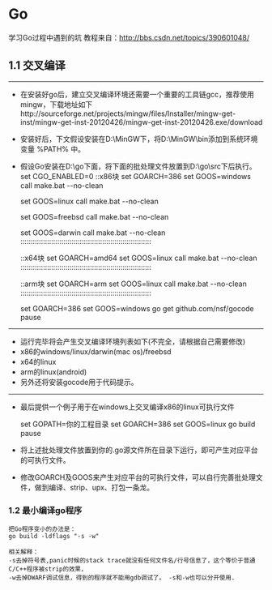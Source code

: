 # Go
学习Go过程中遇到的坑
教程来自：http://bbs.csdn.net/topics/390601048/

## 1.1 交叉编译
-------------------------------------------------------------------
* 在安装好go后，建立交叉编译环境还需要一个重要的工具链gcc，推荐使用mingw，下载地址如下http://sourceforge.net/projects/mingw/files/Installer/mingw-get-inst/mingw-get-inst-20120426/mingw-get-inst-20120426.exe/download
* 安装好后，下文假设安装在D:\MinGW下，将D:\MinGW\bin添加到系统环境变量 %PATH% 中。
* 假设Go安装在D:\go下面，将下面的批处理文件放置到D:\go\src下后执行。
    set CGO_ENABLED=0
    ::x86块
    set GOARCH=386
    set GOOS=windows
    call make.bat --no-clean

    set GOOS=linux
    call make.bat --no-clean

    set GOOS=freebsd
    call make.bat --no-clean

    set GOOS=darwin
    call make.bat --no-clean
    ::::::::::::::::::::::::::::::::::::::::::::::::::::::::::::::::

    ::x64块
    set GOARCH=amd64
    set GOOS=linux
    call make.bat --no-clean
    ::::::::::::::::::::::::::::::::::::::::::::::::::::::::::::::::

    ::arm块
    set GOARCH=arm
    set GOOS=linux
    call make.bat --no-clean
    ::::::::::::::::::::::::::::::::::::::::::::::::::::::::::::::::

    set GOARCH=386
    set GOOS=windows
    go get github.com/nsf/gocode
    pause
-------------------------------------------------------------------
* 运行完毕将会产生交叉编译环境列表如下(不完全，请根据自己需要修改)
* x86的windows/linux/darwin(mac os)/freebsd
* x64的linux
* arm的linux(android)
* 另外还将安装gocode用于代码提示。
-------------------------------------------------------------------
* 最后提供一个例子用于在windows上交叉编译x86的linux可执行文件

    set GOPATH=你的工程目录
    set GOARCH=386
    set GOOS=linux
    go build
    pause

* 将上述批处理文件放置到你的.go源文件所在目录下运行，即可产生对应平台的可执行文件。
* 修改GOARCH及GOOS来产生对应平台的可执行文件，可以自行完善批处理文件，做到编译、strip、upx、打包一条龙。

### 1.2 最小编译go程序
    把Go程序变小的办法是：
    go build -ldflags "-s -w"

    相关解释：
    -s去掉符号表,panic时候的stack trace就没有任何文件名/行号信息了，这个等价于普通C/C++程序被strip的效果，
    -w去掉DWARF调试信息，得到的程序就不能用gdb调试了。 -s和-w也可以分开使用.
